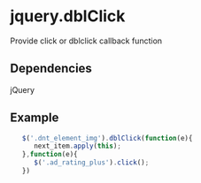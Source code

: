 # jquery.dblClick
Provide click or dblclick callback function

## Dependencies

jQuery

## Example
```javascript
   $('.dnt_element_img').dblClick(function(e){
      next_item.apply(this); 
   },function(e){
      $('.ad_rating_plus').click();
   })
```
